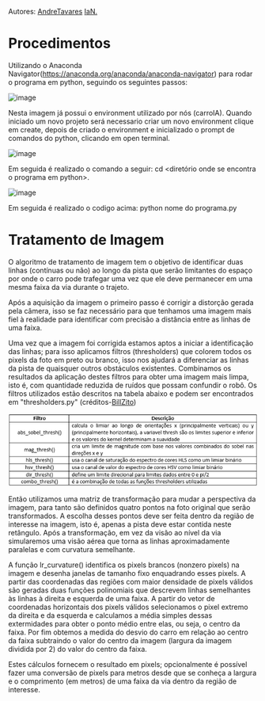 Autores: 
<a href="https://github.com/AndreVTavares">AndreTavares</a>
<a href="https://github.com/nunesian">IaN.</a>

# Procedimentos

Utilizando o Anaconda Navigator(https://anaconda.org/anaconda/anaconda-navigator) para rodar o programa em python, seguindo os seguintes passos:

![image](https://user-images.githubusercontent.com/31252029/33347808-e866fef4-d472-11e7-8353-5c982476c267.png)

Nesta imagem já possui o environment utilizado por nós (carroIA). Quando iniciado um novo projeto será necessario criar um novo environment clique em create, depois de criado o environment e inicializado o prompt de comandos do python, clicando em open terminal.

![image](https://user-images.githubusercontent.com/31252029/33348059-a78a1064-d473-11e7-9138-fe16bf9f50e2.png)

Em seguida é realizado o comando a seguir: cd <diretório onde se encontra o programa em python>.

![image](https://user-images.githubusercontent.com/31252029/33348195-26530e82-d474-11e7-8b0e-31b082ffba80.png)

Em seguida é realizado o codigo acima: python nome do programa.py 

# Tratamento de Imagem

O algoritmo de tratamento de imagem tem o objetivo de identificar duas linhas (contínuas ou não) ao longo da pista que serão limitantes do espaço por onde o carro pode trafegar uma vez que ele deve permanecer em uma mesma faixa da via durante o trajeto.

Após a aquisição da imagem o primeiro passo é corrigir a distorção gerada pela câmera, isso se faz necessário para que tenhamos uma imagem mais fiel à realidade para identificar com precisão a distância entre as linhas de uma faixa.

Uma vez que a imagem foi corrigida estamos aptos a iniciar a identificação das linhas; para isso aplicamos filtros (thresholders) que colorem todos os pixels da foto em preto ou branco, isso nos ajudará a diferenciar as linhas da pista de quaisquer outros obstáculos existentes. Combinamos os resultados da aplicação destes filtros para obter uma imagem mais limpa, isto é, com quantidade reduzida de ruídos que possam confundir o robô. Os filtros utilizados estão descritos na tabela abaixo e podem ser encontrados em "thresholders.py" (créditos-<a href="https://github.com/BillZito">BillZito</a>)

![image](https://github.com/afonsohfontes/AutonomousSystems/blob/master/Lane_Detection/tabela.png) 

Então utilizamos uma matriz de transformação para mudar a perspectiva da imagem, para tanto são definidos quatro pontos na foto original que serão transformados. A escolha desses pontos deve ser feita dentro da região de interesse na imagem, isto é, apenas a pista deve estar contida neste retângulo. Após a transformação, em vez da visão ao nível da via simularemos uma visão aérea que torna as linhas aproximadamente paralelas e com curvatura semelhante.

A função lr_curvature() identifica os pixels brancos (nonzero pixels) na imagem e desenha janelas de tamanho fixo enquadrando esses pixels. A partir das coordenadas das regiões com maior densidade de pixels válidos são geradas duas funções polinomiais que descrevem linhas semelhantes às linhas à direita e esquerda de uma faixa. A partir do vetor de coordenadas horizontais dos pixels válidos selecionamos o pixel extremo da direita e da esquerda e calculamos a média simples dessas extermidades para obter o ponto médio entre elas, ou seja, o centro da faixa. Por fim obtemos a medida do desvio do carro em relação ao centro da faixa subtraindo o valor do centro da imagem (largura da imagem dividida por 2) do valor do centro da faixa.

Estes cálculos fornecem o resultado em pixels; opcionalmente é possível fazer uma conversão de pixels para metros desde que se conheça a largura e o comprimento (em metros) de uma faixa da via dentro da região de interesse.







